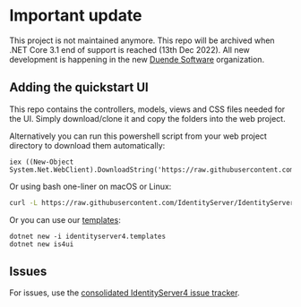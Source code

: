 # Important update
This project is not maintained anymore. This repo will be archived when .NET Core 3.1 end of support is reached (13th Dec 2022). All new development is happening in the new [Duende Software](https://github.com/duendesoftware) organization. 

## Adding the quickstart UI
This repo contains the controllers, models, views and CSS files needed for the UI. Simply download/clone it and copy the folders into the web project.

Alternatively you can run this powershell script from your web project directory to download them automatically:

```
iex ((New-Object System.Net.WebClient).DownloadString('https://raw.githubusercontent.com/IdentityServer/IdentityServer4.Quickstart.UI/main/getmain.ps1'))
``` 

Or using bash one-liner on macOS or Linux:

```bash
curl -L https://raw.githubusercontent.com/IdentityServer/IdentityServer4.Quickstart.UI/main/getmain.sh | bash
```

Or you can use our [templates](https://github.com/IdentityServer/IdentityServer4.Templates):

```
dotnet new -i identityserver4.templates
dotnet new is4ui
```

## Issues
For issues, use the [consolidated IdentityServer4 issue tracker](https://github.com/IdentityServer/IdentityServer4/issues).
